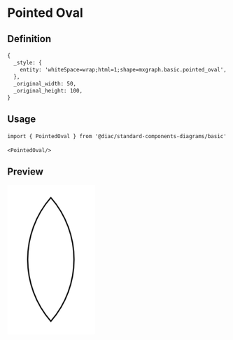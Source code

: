 # Pointed Oval

## Definition

```
{
  _style: { 
    entity: 'whiteSpace=wrap;html=1;shape=mxgraph.basic.pointed_oval',
  },
  _original_width: 50,
  _original_height: 100,
}
```

## Usage

```
import { PointedOval } from '@diac/standard-components-diagrams/basic'

<PointedOval/>
```

## Preview

<img src="./pointed-oval.png" width="200"/>
